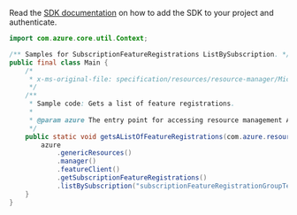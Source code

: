 Read the [SDK documentation](https://github.com/Azure/azure-sdk-for-java/blob/azure-resourcemanager_2.12.0/sdk/resourcemanager/azure-resourcemanager/README.md) on how to add the SDK to your project and authenticate.

```java
import com.azure.core.util.Context;

/** Samples for SubscriptionFeatureRegistrations ListBySubscription. */
public final class Main {
    /*
     * x-ms-original-file: specification/resources/resource-manager/Microsoft.Features/stable/2021-07-01/examples/FeatureRegistration/SubscriptionFeatureRegistrationLIST.json
     */
    /**
     * Sample code: Gets a list of feature registrations.
     *
     * @param azure The entry point for accessing resource management APIs in Azure.
     */
    public static void getsAListOfFeatureRegistrations(com.azure.resourcemanager.AzureResourceManager azure) {
        azure
            .genericResources()
            .manager()
            .featureClient()
            .getSubscriptionFeatureRegistrations()
            .listBySubscription("subscriptionFeatureRegistrationGroupTestRG", Context.NONE);
    }
}
```

